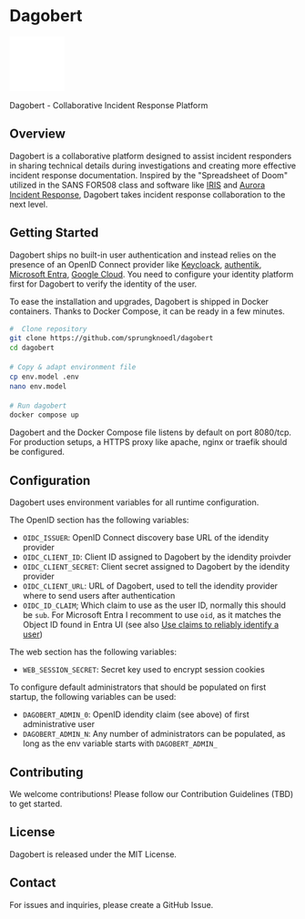 # Dagobert

![Dagobert Logo](web/favicon.svg)

Dagobert - Collaborative Incident Response Platform

## Overview

Dagobert is a collaborative platform designed to assist incident responders in sharing technical details during investigations and creating more effective incident response documentation. Inspired by the "Spreadsheet of Doom" utilized in the SANS FOR508 class and software like [IRIS](https://dfir-iris.org/) and [Aurora Incident Response](https://github.com/cyb3rfox/Aurora-Incident-Response), Dagobert takes incident response collaboration to the next level.

## Getting Started

Dagobert ships no built-in user authentication and instead relies on the presence of an OpenID Connect provider like [Keycloack](https://www.keycloak.org/), [authentik](https://goauthentik.io/), [Microsoft Entra](https://learn.microsoft.com/en-us/entra/identity-platform/v2-protocols-oidc), [Google Cloud](https://cloud.google.com/identity-platform/docs/web/oidc). You need to configure your identity platform first for Dagobert to verify the identity of the user.

To ease the installation and upgrades, Dagobert is shipped in Docker containers. Thanks to Docker Compose, it can be ready in a few minutes.

```sh
#  Clone repository
git clone https://github.com/sprungknoedl/dagobert
cd dagobert

# Copy & adapt environment file 
cp env.model .env
nano env.model

# Run dagobert 
docker compose up
```

Dagobert and the Docker Compose file listens by default on port 8080/tcp. For production setups, a HTTPS proxy like apache, nginx or traefik should be configured.

## Configuration
Dagobert uses environment variables for all runtime configuration.

The OpenID section has the following variables:

* `OIDC_ISSUER`: OpenID Connect discovery base URL of the idendity provider
* `OIDC_CLIENT_ID`: Client ID assigned to Dagobert by the idendity proivder
* `OIDC_CLIENT_SECRET`: Client secret assigned to Dagobert by the idendity provider
* `OIDC_CLIENT_URL`: URL of Dagobert, used to tell the idendity provider where to send users after authentication
* `OIDC_ID_CLAIM`; Which claim to use as the user ID, normally this should be `sub`. For Microsoft Entra I recomment to use `oid`, as it matches the Object ID found in Entra UI (see also [Use claims to reliably identify a user](https://learn.microsoft.com/en-us/entra/identity-platform/id-token-claims-reference#use-claims-to-reliably-identify-a-user))

The web section has the following variables:

* `WEB_SESSION_SECRET`: Secret key used to encrypt session cookies

To configure default administrators that should be populated on first startup, the following variables can be used:

* `DAGOBERT_ADMIN_0`: OpenID idendity claim (see above) of first administrative user
* `DAGOBERT_ADMIN_N`: Any number of administrators can be populated, as long as the env variable starts with `DAGOBERT_ADMIN_`

## Contributing

We welcome contributions! Please follow our Contribution Guidelines (TBD) to get started.

## License

Dagobert is released under the MIT License.

## Contact

For issues and inquiries, please create a GitHub Issue.